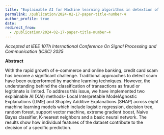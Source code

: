 ```yaml
---
title: "Explainable AI for Machine learning algorithms in detextion of credit card scam"
permalink: /publication/2024-02-17-paper-title-number-4
author_profile: true
date:
redirect_from:
  - /publication/2024-02-17-paper-title-number-4
---
```

*Accepted at IEEE 10Th International Conference On Signal Processing and Communication (ICSC) 2025*

**Abstract**

With the rapid growth of e-commerce and online banking, credit card scam has become a significant challenge. Traditional approaches to detect scam have been outperformed by machine learning techniques. However, the understanding behind the classification of transactions as fraud or legitimate is limited. To address this issue, we have implemented two explainable AI (XAI) methods- Local Interpretable ModelAgnostic Explanations (LIME) and Shapley Additive Explanations (SHAP) across eight machine learning models which include logistic regression, decision tree, random forest, support vector machine, extreme gradient boost, Naive Bayes classifier, K-nearest neighbors and a basic neural network. The results show how individual features of the dataset contribute to the decision of a specific prediction.
